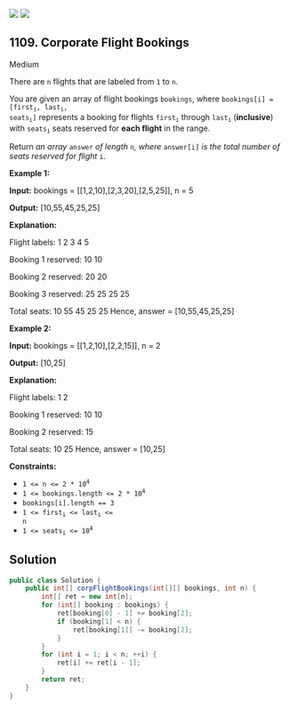 [![](https://img.shields.io/github/stars/javadev/LeetCode-in-Java?label=Stars&style=flat-square)](https://github.com/javadev/LeetCode-in-Java)
[![](https://img.shields.io/github/forks/javadev/LeetCode-in-Java?label=Fork%20me%20on%20GitHub%20&style=flat-square)](https://github.com/javadev/LeetCode-in-Java/fork)

## 1109\. Corporate Flight Bookings

Medium

There are `n` flights that are labeled from `1` to `n`.

You are given an array of flight bookings `bookings`, where <code>bookings[i] = [first<sub>i</sub>, last<sub>i</sub>, seats<sub>i</sub>]</code> represents a booking for flights <code>first<sub>i</sub></code> through <code>last<sub>i</sub></code> (**inclusive**) with <code>seats<sub>i</sub></code> seats reserved for **each flight** in the range.

Return _an array_ `answer` _of length_ `n`_, where_ `answer[i]` _is the total number of seats reserved for flight_ `i`.

**Example 1:**

**Input:** bookings = \[\[1,2,10],[2,3,20],[2,5,25]], n = 5

**Output:** [10,55,45,25,25]

**Explanation:** 

Flight labels: 1 2 3 4 5 

Booking 1 reserved: 10 10 

Booking 2 reserved: 20 20 

Booking 3 reserved: 25 25 25 25 

Total seats: 10 55 45 25 25 Hence, answer = [10,55,45,25,25]

**Example 2:**

**Input:** bookings = \[\[1,2,10],[2,2,15]], n = 2

**Output:** [10,25]

**Explanation:** 

Flight labels: 1 2 

Booking 1 reserved: 10 10 

Booking 2 reserved: 15 

Total seats: 10 25 Hence, answer = [10,25]

**Constraints:**

*   <code>1 <= n <= 2 * 10<sup>4</sup></code>
*   <code>1 <= bookings.length <= 2 * 10<sup>4</sup></code>
*   `bookings[i].length == 3`
*   <code>1 <= first<sub>i</sub> <= last<sub>i</sub> <= n</code>
*   <code>1 <= seats<sub>i</sub> <= 10<sup>4</sup></code>

## Solution

```java
public class Solution {
    public int[] corpFlightBookings(int[][] bookings, int n) {
        int[] ret = new int[n];
        for (int[] booking : bookings) {
            ret[booking[0] - 1] += booking[2];
            if (booking[1] < n) {
                ret[booking[1]] -= booking[2];
            }
        }
        for (int i = 1; i < n; ++i) {
            ret[i] += ret[i - 1];
        }
        return ret;
    }
}
```